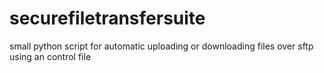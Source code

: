 # securefiletransfersuite
small python script for automatic uploading or downloading files over sftp using an control file 
